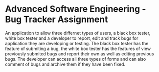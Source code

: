 # Advanced Software Engineering - Bug Tracker Assignment
An application to allow three differnet types of users, a black box tester, white box tester and a developer to report, edit and track bugs for application they are developing or testing. The black box tester has the feature of submiting a bug, the white box tester has the features of view previously submited bugs and report their own as well as editing previous bugs. The developer can access all three types of forms and can also comment of bugs and archive them if they have been fixed.

